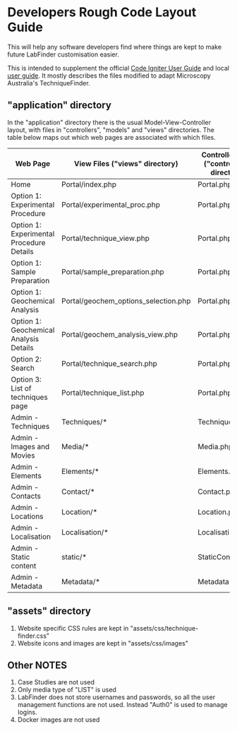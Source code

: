 # Developers Rough Code Layout Guide

This will help any software developers find where things are kept to make future LabFinder customisation easier.

This is intended to supplement the official [Code Igniter User Guide](https://codeigniter.com/user_guide/index.html) and local [user guide](user_guide).
It mostly describes the files modified to adapt Microscopy Australia's TechniqueFinder.

## "application" directory

In the "application" directory there is the usual Model-View-Controller layout, with files in "controllers", "models" and "views" directories.
The table below maps out which web pages are associated with which files.

| Web Page                                | View Files ("views" directory)       |  Controller Files ("controllers" directory)  | Model File ("models" directory) |
|-----------------------------------------|--------------------------------------|----------------------------------------------|---------------------------------|
| Home                                    | Portal/index.php                     | Portal.php                                   |                                 |
| Option 1: Experimental Procedure        | Portal/experimental_proc.php         | Portal.php                                   | ExperimentalProc_model.php      |
| Option 1: Experimental Procedure Details | Portal/technique_view.php           | Portal.php                                   | Techniques_model.php            |
| Option 1: Sample Preparation            | Portal/sample_preparation.php        | Portal.php                                   | SamplePrep_model.php,  Media_model.php |
| Option 1: Geochemical Analysis          | Portal/geochem_options_selection.php | Portal.php                                   | OptionChoice_model.php, OptionCombination.php, Elements_model.php   |
| Option 1: Geochemical Analysis Details  | Portal/geochem_analysis_view.php     | Portal.php                                   | Techniques_model.php, Elements_model.php |
| Option 2: Search                        | Portal/technique_search.php          | Portal.php                                   | Techniques_model.php, Media_model.php |
| Option 3: List of techniques page       | Portal/technique_list.php            | Portal.php                                   | Techniques_model.php            |
| Admin - Techniques                      | Techniques/*                         | Techniques.php                               | Techniques_model.php            |     
| Admin - Images and Movies               | Media/*                              | Media.php                                    | Media_model.php                 |     
| Admin - Elements                        | Elements/*                           | Elements.php                                 | Elements_model.php              | 
| Admin - Contacts                        | Contact/*                            | Contact.php                                  | Contact_model.php               | 
| Admin - Locations                       | Location/*                           | Location.php                                 | Location_model.php              | 
| Admin - Localisation                    | Localisation/*                       | Localisation.php                             | Localisation_model.php          | 
| Admin - Static content                  | static/*                             | StaticContent.php                            | Static_model.php                | 
| Admin - Metadata                        | Metadata/*                           | Metadata.php                                 | Metadata_model.php              | 

## "assets" directory ##

1) Website specific CSS rules are kept in "assets/css/technique-finder.css"
2) Website icons and images are kept in "assets/css/images"

## Other NOTES ##

1) Case Studies are not used
2) Only media type of "LIST" is used
3) LabFinder does not store usernames and passwords, so all the user management functions are not used. Instead "Auth0" is used to manage logins. 
4) Docker images are not used
